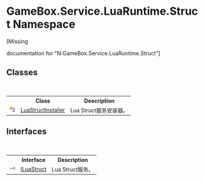 # GameBox.Service.LuaRuntime.Struct Namespace
 

\[Missing <summary> documentation for "N:GameBox.Service.LuaRuntime.Struct"\]


## Classes
&nbsp;<table><tr><th></th><th>Class</th><th>Description</th></tr><tr><td>![Public class](media/pubclass.gif "Public class")</td><td><a href="2c27a510-0f17-c1e8-a33c-f0255bf84d31">LuaStructInstaller</a></td><td>
Lua Struct服务安装器。</td></tr></table>

## Interfaces
&nbsp;<table><tr><th></th><th>Interface</th><th>Description</th></tr><tr><td>![Public interface](media/pubinterface.gif "Public interface")</td><td><a href="e6370847-b148-270f-da03-309752d12e4f">ILuaStruct</a></td><td>
Lua Struct服务。</td></tr></table>&nbsp;
